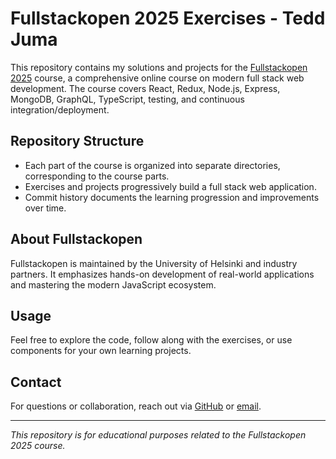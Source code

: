 # Fullstackopen 2025 Exercises - Tedd Juma

This repository contains my solutions and projects for the [Fullstackopen 2025](https://fullstackopen.com/en/) course, a comprehensive online course on modern full stack web development. The course covers React, Redux, Node.js, Express, MongoDB, GraphQL, TypeScript, testing, and continuous integration/deployment.

## Repository Structure

- Each part of the course is organized into separate directories, corresponding to the course parts.
- Exercises and projects progressively build a full stack web application.
- Commit history documents the learning progression and improvements over time.

## About Fullstackopen

Fullstackopen is maintained by the University of Helsinki and industry partners. It emphasizes hands-on development of real-world applications and mastering the modern JavaScript ecosystem.

## Usage

Feel free to explore the code, follow along with the exercises, or use components for your own learning projects.

## Contact

For questions or collaboration, reach out via [GitHub](https://github.com/TeddJuma) or [email](tedd.juma.0@gmail.com).

---

*This repository is for educational purposes related to the Fullstackopen 2025 course.*

